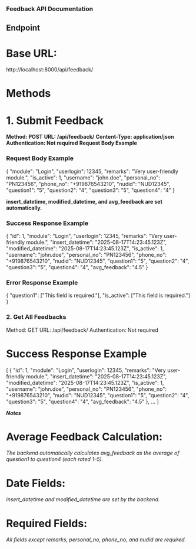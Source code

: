 ### Feedback API Documentation
## Endpoint
# Base URL:
http://localhost:8000/api/feedback/

# Methods
# 1. Submit Feedback

**Method: POST**
**URL: /api/feedback/**
**Content-Type: application/json**
**Authentication: Not required**
**Request Body Example**

### Request Body Example
{
  "module": "Login",
  "userlogin": 12345,
  "remarks": "Very user-friendly module.",
  "is_active": 1,
  "username": "john.doe",
  "personal_no": "PN123456",
  "phone_no": "+919876543210",
  "nudid": "NUD12345",
  "question1": "5",
  "question2": "4",
  "question3": "5",
  "question4": "4"
}

**insert_datetime, modified_datetime, and avg_feedback are set automatically.**

### Success Response Example
{
  "id": 1,
  "module": "Login",
  "userlogin": 12345,
  "remarks": "Very user-friendly module.",
  "insert_datetime": "2025-08-17T14:23:45.123Z",
  "modified_datetime": "2025-08-17T14:23:45.123Z",
  "is_active": 1,
  "username": "john.doe",
  "personal_no": "PN123456",
  "phone_no": "+919876543210",
  "nudid": "NUD12345",
  "question1": "5",
  "question2": "4",
  "question3": "5",
  "question4": "4",
  "avg_feedback": "4.5"
}

### Error Response Example

{
  "question1": ["This field is required."],
  "is_active": ["This field is required."]
}


### 2. Get All Feedbacks

Method: GET
URL: /api/feedback/
Authentication: Not required
# Success Response Example
[
  {
    "id": 1,
    "module": "Login",
    "userlogin": 12345,
    "remarks": "Very user-friendly module.",
    "insert_datetime": "2025-08-17T14:23:45.123Z",
    "modified_datetime": "2025-08-17T14:23:45.123Z",
    "is_active": 1,
    "username": "john.doe",
    "personal_no": "PN123456",
    "phone_no": "+919876543210",
    "nudid": "NUD12345",
    "question1": "5",
    "question2": "4",
    "question3": "5",
    "question4": "4",
    "avg_feedback": "4.5"
  },
  ...
]

***Notes***
# Average Feedback Calculation:
*The backend automatically calculates avg_feedback as the average of question1 to question4 (each rated 1–5).*

# Date Fields:
*insert_datetime and modified_datetime are set by the backend.*

# Required Fields:
*All fields except remarks, personal_no, phone_no, and nudid are required.*




